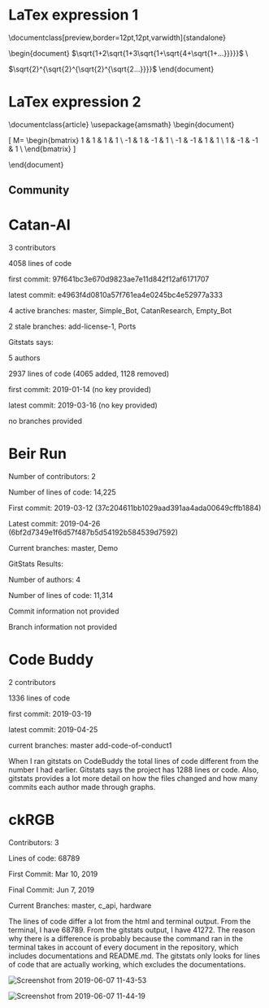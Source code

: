 # LaTex expression 1
\documentclass[preview,border=12pt,12pt,varwidth]{standalone}

\begin{document}
$\sqrt{1+2\sqrt{1+3\sqrt{1+\sqrt{4+\sqrt{1+...}}}}}$ 
\\

$\sqrt{2}^{\sqrt{2}^{\sqrt{2}^{\sqrt{2...}}}}$
\end{document}

# LaTex expression 2
\documentclass{article}
\usepackage{amsmath}
\begin{document}

\[
M=
  \begin{bmatrix}
    1 & 1 & 1 & 1 \\
    -1 & 1 & -1 & 1 \\
    -1 & -1 & 1 & 1 \\
    1 & -1 & -1 & 1 \\
  \end{bmatrix}
\]

\end{document}

## Community

# Catan-AI

3 contributors

4058 lines of code

first commit: 97f641bc3e670d9823ae7e11d842f12af6171707

latest commit: e4963f4d0810a57f761ea4e0245bc4e52977a333

4 active branches: master, Simple_Bot, CatanResearch, Empty_Bot

2 stale branches: add-license-1, Ports

Gitstats says:

5 authors

2937 lines of code (4065 added, 1128 removed)

first commit: 2019-01-14 (no key provided)

latest commit: 2019-03-16 (no key provided)

no branches provided

# Beir Run

Number of contributors: 2

Number of lines of code: 14,225

First commit: 2019-03-12 (37c204611bb1029aad391aa4ada00649cffb1884)

Latest commit: 2019-04-26 (6bf2d7349e1f6d57f487b5d54192b584539d7592)

Current branches: master, Demo

GitStats Results:

Number of authors: 4

Number of lines of code: 11,314

Commit information not provided

Branch information not provided

# Code Buddy

2 contributors

1336 lines of code

first commit: 2019-03-19

latest commit: 2019-04-25

current branches: master add-code-of-conduct1

When I ran gitstats on CodeBuddy the total lines of code different from the number I had earlier. Gitstats says the project 
has 1288 lines or code. Also, gitstats provides a lot more detail on how the files changed and how many commits each author made through graphs.

# ckRGB
Contributors: 3

Lines of code: 68789

First Commit: Mar 10, 2019

Final Commit: Jun 7, 2019

Current Branches: master, c_api, hardware

The lines of code differ a lot from the html and terminal output. From the terminal, I have 68789. From the gitstats output, I have 41272. The reason why there is a difference is probably because the command ran in the terminal takes in account of every document in the repository, which includes documentations and README.md. The gitstats only looks for lines of code that are actually working, which excludes the documentations. 


![Screenshot from 2019-06-07 11-43-53](https://user-images.githubusercontent.com/40375246/59116477-a2cc5a80-8919-11e9-9375-a5d40f4064c9.png)

![Screenshot from 2019-06-07 11-44-19](https://user-images.githubusercontent.com/40375246/59116485-a65fe180-8919-11e9-836d-4b0d905523ee.png)

